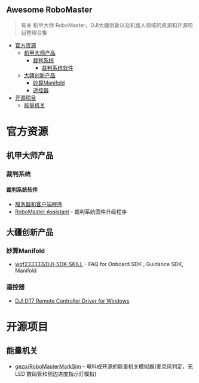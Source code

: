 ## Awesome RoboMaster

> 有关 机甲大师 RoboMaster，DJI大疆创新以及机器人领域的资源和开源项目整理合集

- [官方资源](#%E5%AE%98%E6%96%B9%E8%B5%84%E6%BA%90)
  - [机甲大师产品](#%E6%9C%BA%E7%94%B2%E5%A4%A7%E5%B8%88%E4%BA%A7%E5%93%81)
    - [裁判系统](#%E8%A3%81%E5%88%A4%E7%B3%BB%E7%BB%9F)
      - [裁判系统软件](#%E8%A3%81%E5%88%A4%E7%B3%BB%E7%BB%9F%E8%BD%AF%E4%BB%B6)
  - [大疆创新产品](#%E5%A4%A7%E7%96%86%E5%88%9B%E6%96%B0%E4%BA%A7%E5%93%81)
    - [妙算Manifold](#%E5%A6%99%E7%AE%97manifold)
    - [遥控器](#%E9%81%A5%E6%8E%A7%E5%99%A8)
- [开源项目](#%E5%BC%80%E6%BA%90%E9%A1%B9%E7%9B%AE)
  - [能量机关](#%E8%83%BD%E9%87%8F%E6%9C%BA%E5%85%B3)

# 官方资源

## 机甲大师产品

### 裁判系统

#### 裁判系统软件
- [服务器和客户端程序](https://www.robomaster.com/zh-CN/products/components/referee)
- [RoboMaster Assistant](https://www.robomaster.com/zh-CN/products/components/assistant) - 裁判系统固件升级程序

## 大疆创新产品

### 妙算Manifold
- [wqf233333/DJI-SDK-SKILL](https://github.com/wqf233333/DJI-SDK-SKILL) - FAQ for Onboard SDK , Guidance SDK, Manifold

### 遥控器
- [DJI DT7 Remote Controller Driver for Windows](https://cdn-hz.robomaster.com/tem/3e8726fd06d4a1517404291621742928.7z)


# 开源项目

## 能量机关
 - [gezp/RoboMasterMarkSim](https://github.com/gezp/RoboMasterMarkSim) - 电科成开源的能量机关模拟器(麦克风判定，无 LED 数码管和侧边进度指示灯模拟)